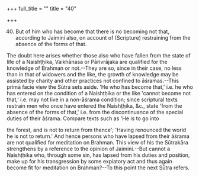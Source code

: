 +++
full_title = ""
title = "40"

+++


40. But of him who has become that there is no becoming not that, according to Jaimini also, on account of (Scripture) restraining from the absence of the forms of that.

The doubt here arises whether those also who have fallen from the state of life of a Naishṭḥika, Vaikhānasa or Pārivrājaka are qualified for the knowledge of Brahman or not.--They are so, since in their case, no less than in that of widowers and the like, the growth of knowledge may be assisted by charity and other practices not confined to āśramas.--This primā facie view the Sūtra sets aside. 'He who has become that,' i.e. he who has entered on the condition of a Naishṭḥika or the like 'cannot become not that,' i.e. may not live in a non-āśrama condition; since scriptural texts restrain men who once have entered the Naishṭḥika, &c., state 'from the absence of the forms of that,' i.e. from the discontinuance of the special duties of their āśrama. Compare texts such as 'He is to go into

the forest, and is not to return from thence'; 'Having renounced the world he is not to return.' And hence persons who have lapsed from their āśrama are not qualified for meditation on Brahman. This view of his the Sūtrakāra strengthens by a reference to the opinion of Jaimini.--But cannot a Naishṭḥika who, through some sin, has lapsed from his duties and position, make up for his transgression by some expiatory act and thus again become fit for meditation on Brahman?--To this point the next Sūtra refers.

